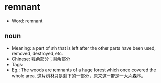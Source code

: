 # remnant

- Word: remnant

## noun

- Meaning: a part of sth that is left after the other parts have been used, removed, destroyed, etc.
- Chinese: 残余部分；剩余部分
- Tags: 
- Eg.: The woods are remnants of a huge forest which once covered the whole area. 这片树林只是剩下的一部分，原来这一带是一大片森林。

